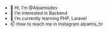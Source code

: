 - 👋 Hi, I’m @Alpamisdev
- 👀 I’m interested in Backend
- 🌱 I’m currently learning PHP, Laravel
- 📫 How to reach me in Instagram alpamis_hr

<!---
Alpamisdev/Alpamisdev is a ✨ special ✨ repository because its `README.md` (this file) appears on your GitHub profile.
You can click the Preview link to take a look at your changes.
--->
